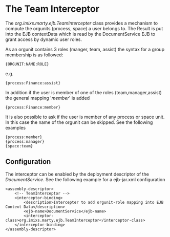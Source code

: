 # The Team Interceptor

The *org.imixs.marty.ejb.TeamIntercepter* class provides a mechanism to compute the orgunits (process,
space) a user belongs to. The Result is put into the EJB contextData which is
 read by the DocumentService EJB to grant access by dynamic user roles.

 
As an orgunit contains 3 roles (manger, team, assist) the syntax for a
group membership is as followed:

    {ORGUNIT:NAME:ROLE}

e.g.

    {process:Finance:assist}
 
In addition if the user is member of one of the roles (team,manager,assist) the general mapping '*member*' is added 

    {process:Finance:member}


It is also possible to ask if the user is member of any process or space unit. In this case the name of the orgunit can be skipped. See the following examples

    {process:member}
    {process:manager}
    {space:team}

## Configuration
    
The interceptor can be enabled by the deployment descriptor of the *DocumentService*. See the following example for a ejb-jar.xml configuration

    <assembly-descriptor>
		<!-- TeamInterceptor -->
		<interceptor-binding> 
		    <description>Intercepter to add orgunit-role mapping into EJB Context Data</description> 
		    <ejb-name>DocumentService</ejb-name> 
			<interceptor-class>org.imixs.marty.ejb.TeamInterceptor</interceptor-class> 
		</interceptor-binding>
	</assembly-descriptor>
  
 
 
